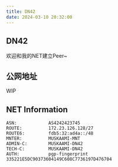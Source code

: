 ```yaml
---
title: DN42
date: 2024-03-10 20:32:00
---
```

## DN42

欢迎和我的NET建立Peer~

## 公网地址

WIP

## NET Information

```plaintext
ASN:            AS4242423745
ROUTE:          172.23.126.128/27
ROUTE6:         fdb5:32:ad4a::/48
MNTER:          MUSKAAMI-MNT
ADMIN-C:        MUSKAAMI-DN42
TECH-C:         MUSKAAMI-DN42
AUTH:           pgp-fingerprint 335221E5DC90373604149C608C7736197D476704
```
